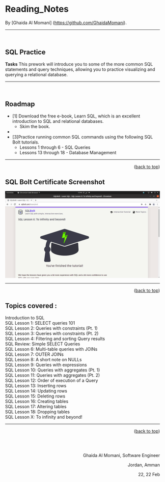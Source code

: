# Reading_Notes

<!-- This is the reading notes repository where I keep my favorite articles with their sources.
       
       Hope you'll benefit from my reads, Enjoy!


-->




By [Ghaida Al Momani] (https://github.com/GhaidaMomani).
<br/>
<hr/>
<br/>

## SQL Practice
**Tasks** 
This prework will introduce you to some of the more common SQL statements and query techniques, allowing you to practice visualizing and querying a relational database.



<hr/>
<br/>


<!-- ROADMAP -->
## Roadmap

- [1] Download the free e-book, Learn SQL, which is an excellent introduction to SQL and relational databases.
     -  Skim the book.
-
- [3]Practice running common SQL commands using the following SQL Bolt tutorials.
    - Lessons 1 through 6 - SQL Queries
    -  Lessons 13 through 18 - Database Management


   



<hr/>
    <p align="right">(<a href="#top">back to top</a>)</p>


<!-- SQL Bolt Certificate -->
## SQL Bolt Certificate Screenshot



![SQL Bolt Certificate](./SQL_certificate.jpg)




<hr/>
    <p align="right">(<a href="#top">back to top</a>)</p>

   
## Topics covered :
   <p>

Introduction to SQL<br /> 
SQL Lesson 1: SELECT queries 101<br /> 
SQL Lesson 2: Queries with constraints (Pt. 1)<br /> 
SQL Lesson 3: Queries with constraints (Pt. 2)<br /> 
SQL Lesson 4: Filtering and sorting Query results<br /> 
SQL Review: Simple SELECT Queries<br /> 
SQL Lesson 6: Multi-table queries with JOINs<br /> 
SQL Lesson 7: OUTER JOINs<br /> 
SQL Lesson 8: A short note on NULLs<br /> 
SQL Lesson 9: Queries with expressions<br /> 
SQL Lesson 10: Queries with aggregates (Pt. 1)<br /> 
SQL Lesson 11: Queries with aggregates (Pt. 2)<br /> 
SQL Lesson 12: Order of execution of a Query<br /> 
SQL Lesson 13: Inserting rows<br /> 
SQL Lesson 14: Updating rows<br /> 
SQL Lesson 15: Deleting rows<br /> 
SQL Lesson 16: Creating tables<br /> 
SQL Lesson 17: Altering tables<br /> 
SQL Lesson 18: Dropping tables<br /> 
SQL Lesson X: To infinity and beyond!<br /> 

<p/>

 
<hr/>
    <p align="right">(<a href="#top">back to top</a>)</p>


  <br/><br/>

<p align="right">Ghaida Al Momani, Software Engineer</p>
<p align="right">Jordan, Amman</p>
  <p align="right">22, 22 Feb </p>